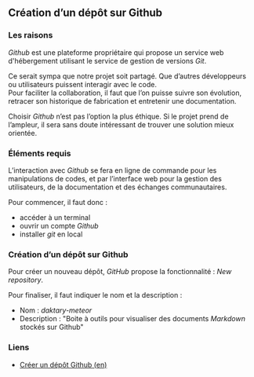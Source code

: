 ## Création d’un dépôt sur Github

### Les raisons
*Github* est une plateforme propriétaire qui propose un service web d'hébergement utilisant le service de gestion de versions *Git*.

Ce serait sympa que notre projet soit partagé. Que d’autres développeurs ou utilisateurs puissent interagir avec le code.  
Pour faciliter la collaboration, il faut que l’on puisse suivre son évolution, retracer son historique de fabrication et entretenir une documentation.

Choisir *Github* n’est pas l’option la plus éthique. Si le projet prend de l’ampleur, il sera sans doute intéressant de trouver une solution mieux orientée.

### Éléments requis
L’interaction avec *Github* se fera en ligne de commande pour les manipulations de codes, et par l’interface web pour la gestion des utilisateurs, de la documentation et des échanges communautaires.

Pour commencer, il faut donc :
- accéder à un terminal
- ouvrir un compte *Github*
- installer *git* en local

### Création d’un dépôt sur Github
Pour créer un nouveau dépôt, *GitHub* propose la fonctionnalité : *New repository*.

Pour finaliser, il faut indiquer le nom et la description :
- Nom : *daktary-meteor*
- Description : "Boite à outils pour visualiser des documents *Markdown* stockés sur Github"

### Liens
- [Créer un dépôt Github (en)][1]

[1]:	https://help.github.com/articles/create-a-repo/